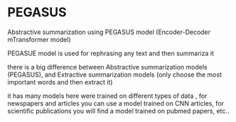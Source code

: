 # PEGASUS

Abstractive summarization using PEGASUS model (Encoder-Decoder mTransformer model)

PEGASUE model is used for rephrasing any text and then summariza it

there is a big difference between Abstractive summarization models (PEGASUS), and Extractive summarization models (only choose the most important words and then extract it)

it has many models here were trained on different types of data , for newspapers and articles you can use a model trained on CNN articles, for scientific publications you will find a model trained on pubmed papers, etc..
